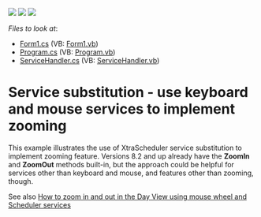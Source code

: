 <!-- default badges list -->
![](https://img.shields.io/endpoint?url=https://codecentral.devexpress.com/api/v1/VersionRange/128636781/20.1.2%2B)
[![](https://img.shields.io/badge/Open_in_DevExpress_Support_Center-FF7200?style=flat-square&logo=DevExpress&logoColor=white)](https://supportcenter.devexpress.com/ticket/details/E677)
[![](https://img.shields.io/badge/📖_How_to_use_DevExpress_Examples-e9f6fc?style=flat-square)](https://docs.devexpress.com/GeneralInformation/403183)
<!-- default badges end -->
<!-- default file list -->
*Files to look at*:

* [Form1.cs](./CS/ServicesMouseZoom/Form1.cs) (VB: [Form1.vb](./VB/ServicesMouseZoom/Form1.vb))
* [Program.cs](./CS/ServicesMouseZoom/Program.cs) (VB: [Program.vb](./VB/ServicesMouseZoom/Program.vb))
* [ServiceHandler.cs](./CS/ServicesMouseZoom/ServiceHandler.cs) (VB: [ServiceHandler.vb](./VB/ServicesMouseZoom/ServiceHandler.vb))
<!-- default file list end -->
# Service substitution - use keyboard and mouse services to implement zooming


<p>This example illustrates the use of XtraScheduler service substitution to implement zooming feature.  Versions 8.2 and up already have the <strong>ZoomIn</strong> and <strong>ZoomOut</strong> methods built-in, but the approach could be helpful for services other than keyboard and mouse, and features other than zooming, though.</p><p>See also <a href="https://www.devexpress.com/Support/Center/p/K18074">How to zoom in and out in the Day View using mouse wheel and Scheduler services</a></p>

<br/>


